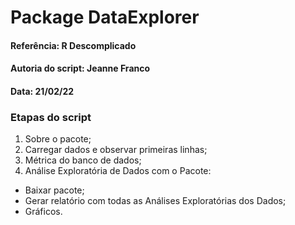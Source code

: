 # Package DataExplorer

#### Referência: R Descomplicado 
#### Autoria do script: Jeanne Franco 
#### Data: 21/02/22 

### Etapas do script

1. Sobre o pacote;
2. Carregar dados e observar primeiras linhas;
3. Métrica do banco de dados;
4. Análise Exploratória de Dados com o Pacote:
- Baixar pacote;
- Gerar relatório com todas as Análises Exploratórias dos Dados;
- Gráficos.
